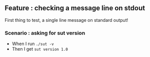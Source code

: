 ## Feature : checking a message line on stdout

First thing to test, a single line message on standard output!

### Scenario : asking for sut version

  - When I run `./sut -v`
  - Then I get `sut version 1.0`